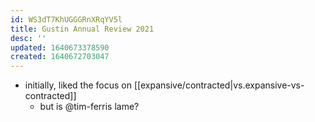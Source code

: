 ```yaml
---
id: WS3dT7KhUGGGRnXRqYV5l
title: Gustin Annual Review 2021
desc: ''
updated: 1640673378590
created: 1640672703047
---
```




- initially, liked the focus on [[expansive/contracted|vs.expansive-vs-contracted]]
  - but is @tim-ferris lame?
